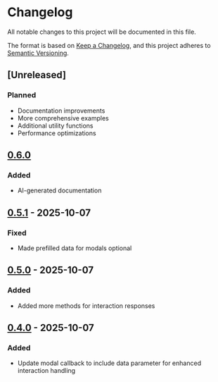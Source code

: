 # Changelog

All notable changes to this project will be documented in this file.

The format is based on [Keep a Changelog](https://keepachangelog.com/en/1.0.0/),
and this project adheres to [Semantic Versioning](https://semver.org/spec/v2.0.0.html).

## [Unreleased]

### Planned

-   Documentation improvements
-   More comprehensive examples
-   Additional utility functions
-   Performance optimizations

## [0.6.0]

### Added

-   AI-generated documentation

[0.6.0]: https://github.com/tuasananh/disteractions/releases/tag/v0.6.0

## [0.5.1] - 2025-10-07

### Fixed

-   Made prefilled data for modals optional

[0.5.1]: https://github.com/tuasananh/disteractions/releases/tag/v0.5.1

## [0.5.0] - 2025-10-07

### Added

-   Added more methods for interaction responses

[0.5.0]: https://github.com/tuasananh/disteractions/releases/tag/v0.5.0

## [0.4.0] - 2025-10-07

### Added

-   Update modal callback to include data parameter for enhanced interaction handling

[0.4.0]: https://github.com/tuasananh/disteractions/releases/tag/v0.4.0
